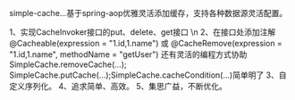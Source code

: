 simple-cache...基于spring-aop优雅灵活添加缓存，支持各种数据源灵活配置。

1、实现CacheInvoker接口的put、delete、get接口 \n
2、在接口处添加注解@Cacheable(expression = "1.id,1.name") 或 @CacheRemove(expression = "1.id,1.name", methodName = "getUser")
   还有灵活的编程方式协助 SimpleCache.removeCache(...); SimpleCache.putCache(...);SimpleCache.cacheCondition(...)简单明了
3、自定义序列化。
4、追求简单、高效。
5、集思广益，不断优化。
   
